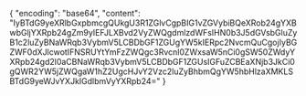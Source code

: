 {
    "encoding": "base64",
    "content": "IyBTdG9yeXRlbGxpbmcgQUkgU3R1ZGlvCgpBIG1vZGVybiBQeXRob24gYXBwbGljYXRpb24gZm9yIEFJLXBvd2VyZWQgdmlzdWFsIHN0b3J5dGVsbGluZyB1c2luZyBNaWRqb3VybmV5LCBDbGF1ZGUgYW5kIERpc2NvcmQuCgojIyBGZWF0dXJlcwotIFNSRUYtYmFzZWQgc3Rvcnl0ZWxsaW5nCi0gSW50ZWdyYXRpb24gd2l0aCBNaWRqb3VybmV5LCBDbGF1ZGUsIGFuZCBEaXNjb3JkCi0gQWR2YW5jZWQgaW1hZ2UgcHJvY2Vzc2luZyBhbmQgYW5hbHlzaXMKLSBTdG9yeWJvYXJkIGdlbmVyYXRpb24="
}